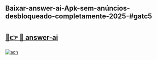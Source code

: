 ## Baixar-answer-ai-Apk-sem-anúncios-desbloqueado-completamente-2025-#gatc5

# <h2><a href="https://ainizakaria.my?title=answer-ai&ref=20M">🔗👉 🔴 answer-ai</a></h2>

[![acn](https://github.com/user-attachments/assets/0f9c940e-d8b0-45ae-aac7-cd30a18b3e1c)](https://ainizakaria.my?title=answer-ai&ref=20M)

